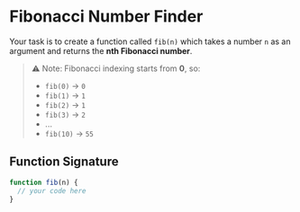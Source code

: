 # Fibonacci Number Finder

Your task is to create a function called `fib(n)` which takes a number `n` as an argument and returns the **nth Fibonacci number**.

> ⚠️ Note: Fibonacci indexing starts from **0**, so:
>
> - `fib(0)` → `0`
> - `fib(1)` → `1`
> - `fib(2)` → `1`
> - `fib(3)` → `2`
> - ...
> - `fib(10)` → `55`

## Function Signature

```javascript
function fib(n) {
  // your code here
}
```
